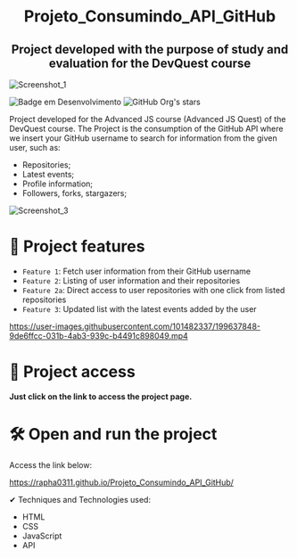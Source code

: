 <h1 align="center"> Projeto_Consumindo_API_GitHub</h1>
<h2 align="center">Project developed with the purpose of study and evaluation for the DevQuest course</h2>

![Screenshot_1](https://user-images.githubusercontent.com/101482337/199635311-f89fc8fd-0c01-40a8-a9fc-40d8c2761f3b.jpg)

![Badge em Desenvolvimento](http://img.shields.io/static/v1?label=STATUS&message=EM%20DESENVOLVIMENTO&color=GREEN&?style=plastic&logo=appveyor)
![GitHub Org's stars](https://img.shields.io/github/stars/rapha0311?style=social)

Project developed for the Advanced JS course (Advanced JS Quest) of the DevQuest course. The Project is the consumption of the GitHub API where we insert
 your GitHub username to search for information from the given user, such as:
 
 - Repositories;
 - Latest events;
 - Profile information;
 - Followers, forks, stargazers;
 
 ![Screenshot_3](https://user-images.githubusercontent.com/101482337/199636731-79f80b98-4b34-455b-a4d8-e89468204b07.jpg)

# :hammer: Project features
- `Feature 1`: Fetch user information from their GitHub username
- `Feature 2`: Listing of user information and their repositories
- `Feature 2a`: Direct access to user repositories with one click from listed repositories
- `Feature 3`: Updated list with the latest events added by the user

https://user-images.githubusercontent.com/101482337/199637848-9de6ffcc-031b-4ab3-939c-b4491c898049.mp4

# 📁 Project access
**Just click on the link to access the project page.**
# **🛠️ Open and run the project**
Access the link below:

https://rapha0311.github.io/Projeto_Consumindo_API_GitHub/

✔ Techniques and Technologies used:
- HTML
- CSS
- JavaScript
- API

